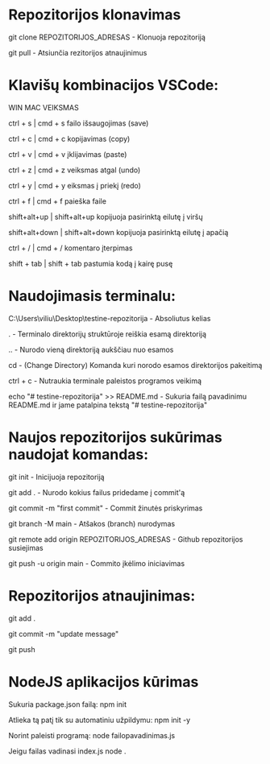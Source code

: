 
# Repozitorijos klonavimas

git clone REPOZITORIJOS_ADRESAS - Klonuoja repozitoriją

git pull - Atsiunčia rezitorijos atnaujinimus

# Klavišų kombinacijos VSCode:

WIN             MAC                 VEIKSMAS  

ctrl + s        |   cmd + s         failo išsaugojimas (save) 

ctrl + c        |   cmd + c         kopijavimas (copy)

ctrl + v        |   cmd + v         įklijavimas (paste)

ctrl + z        |   cmd + z         veiksmas atgal (undo)

ctrl + y        |   cmd + y         eiksmas į priekį (redo)

ctrl + f        |   cmd + f         paieška faile

shift+alt+up    |   shift+alt+up    kopijuoja pasirinktą eilutę į viršų

shift+alt+down  |   shift+alt+down  kopijuoja pasirinktą eilutę į apačią

ctrl + /        |   cmd + /         komentaro įterpimas

shift + tab     |   shift + tab     pastumia kodą į kairę pusę

# Naudojimasis terminalu:

  

C:\Users\viliu\Desktop\testine-repozitorija - Absoliutus kelias

. - Terminalo direktorijų struktūroje reiškia esamą direktoriją

.. - Nurodo vieną direktoriją aukščiau nuo esamos

cd - (Change Directory) Komanda kuri norodo esamos direktorijos pakeitimą

ctrl + c - Nutraukia terminale paleistos programos veikimą
  

echo "# testine-repozitorija" >> README.md - Sukuria failą pavadinimu README.md ir jame patalpina tekstą "# testine-repozitorija"

  

# Naujos repozitorijos sukūrimas naudojat komandas:

git init - Inicijuoja repozitoriją

git add . - Nurodo kokius failus pridedame į commit'ą

git commit -m "first commit" - Commit žinutės priskyrimas

git branch -M main - Atšakos (branch) nurodymas

git remote add origin REPOZITORIJOS_ADRESAS - Github repozitorijos susiejimas

git push -u origin main - Commito įkėlimo iniciavimas

  

# Repozitorijos atnaujinimas:

  

git add .

git commit -m "update message"

git push

# NodeJS aplikacijos kūrimas
Sukuria package.json failą:
npm init 

Atlieka tą patį tik su automatiniu užpildymu:
npm init -y 

Norint paleisti programą:
node failopavadinimas.js  

Jeigu failas vadinasi index.js
node .